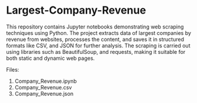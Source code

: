 # Largest-Company-Revenue

This repository contains Jupyter notebooks demonstrating web scraping techniques using Python. The project extracts data of largest companies by revenue from websites, processes the content, and saves it in structured formats like CSV, and JSON for further analysis. The scraping is carried out using libraries such as BeautifulSoup, and requests, making it suitable for both static and dynamic web pages.

Files:
1. Company_Revenue.ipynb
2. Company_Revenue.csv
3. Company_Revenue.json
